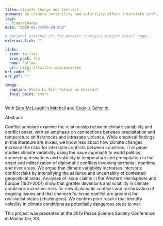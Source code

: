 ```yaml
---
title: Climate Change and Conflict
summary: Do climate variability and volatility affect interstate conflict?
tags:
- ClimateChange
date: "2020-05-24T00:00:00Z"

# Optional external URL for project (replaces project detail page).
external_link: ""

links:
- icon: twitter
  icon_pack: fab
  name: Follow
  url: https://twitter.com/bomiklee
url_code: ""
url_pdf: ""

image:
  caption: Photo by Bill Oxford on Unsplash
  focal_point: Smart
---
```

With [Sara McLaughlin Mitchell](http://www.saramitchell.org/) and [Cody J. Schmidt](https://www.codyjschmidt.com/) 

Abstract: 

Conflict scholars examine the relationship between climate variability and conflict onset, with an emphasis on connections between precipitation and temperature shifts/shocks and intrastate violence. While empirical findings in this literature are mixed, we know less about how climate changes increase the risks for interstate conflicts between countries. This paper studies climate variability using the issue approach to world politics, connecting deviations and volatility in temperature and precipitation to the onset and militarization of diplomatic conflicts involving territorial, maritime, and river areas. We argue that climate variability increases interstate conflict risks by intensifying the salience and uncertainty of contested geopolitical areas. Analyses of issue claims in the Western Hemisphere and Europe (1901-2001) show that greater deviations and volatility in climate conditions increases risks for new diplomatic conflicts and militarization of ongoing issues and that chances for issue conflict are greatest for revisionist states (challengers). We confirm prior results that identify volatility in climate conditions as potentially dangerous steps to war.

This project was presented at the 2019 Peace Science Society Conference in Manhattan, KS. 
